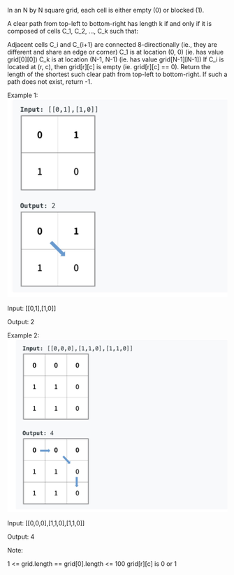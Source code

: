 In an N by N square grid, each cell is either empty (0) or blocked (1).

A clear path from top-left to bottom-right has length k if and only if it is composed of cells C_1, C_2, ..., C_k such that:

Adjacent cells C_i and C_{i+1} are connected 8-directionally (ie., they are different and share an edge or corner)
C_1 is at location (0, 0) (ie. has value grid[0][0])
C_k is at location (N-1, N-1) (ie. has value grid[N-1][N-1])
If C_i is located at (r, c), then grid[r][c] is empty (ie. grid[r][c] == 0).
Return the length of the shortest such clear path from top-left to bottom-right.  If such a path does not exist, return -1.

 

Example 1:
![](1.jpg)

Input: [[0,1],[1,0]]


Output: 2

Example 2:
![](2.jpg)

Input: [[0,0,0],[1,1,0],[1,1,0]]


Output: 4

 

Note:

1 <= grid.length == grid[0].length <= 100
grid[r][c] is 0 or 1